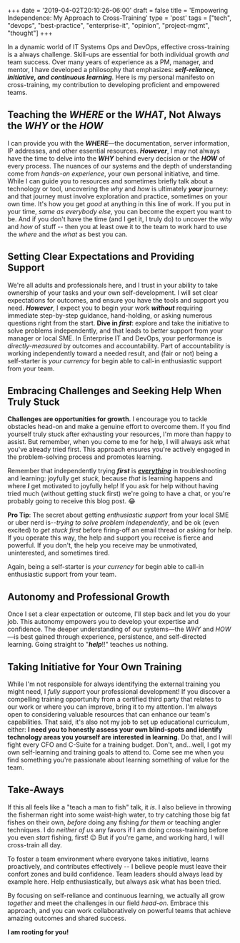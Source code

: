 +++
date = '2019-04-02T20:10:26-06:00'
draft = false
title = 'Empowering Independence: My Approach to Cross-Training'
type = 'post'
tags = ["tech", "devops", "best-practice", "enterprise-it", "opinion", "project-mgmt", "thought"]
+++

In a dynamic world of IT Systems Ops and DevOps, effective cross-training is a always challenge. Skill-ups are essential for both individual growth *and* team success. Over many years of experience as a PM, manager, and mentor, I have developed a philosophy that emphasizes: ***self-reliance, initiative, and continuous learning***.  Here is my personal manifesto on cross-training, my contribution to developing proficient and empowered teams. <br />

## Teaching the *WHERE* or the *WHAT*, Not Always the *WHY* or the *HOW*

I can provide you with the ***WHERE***—the documentation, server information, IP addresses, and other essential resources. ***However***, I may not always have the time to delve into the ***WHY*** behind every decision or the ***HOW*** of every process. The nuances of our systems and the depth of understanding come from *hands-on experience*, your own personal initiative, and time. While I can guide you to resources and sometimes briefly talk about a technology or tool, uncovering the *why* and *how* is ultimately ***your*** journey: and that journey must involve exploration and practice, sometimes on your own time.  It's how you get *good* at anything in this line of work.  If you put in your time, *same as everybody else*, you can become the expert you want to be.  And if you don't have the time (and I get it, I truly do) to uncover the *why* and *how* of stuff -- then you at least owe it to the team to work hard to use the *where* and the *what* as best you can.

## Setting Clear Expectations and Providing Support

We're all adults and professionals here, and I trust in your ability to take ownership of your tasks and your own self-development. I will set clear expectations for outcomes, and ensure you have the tools and support you need. ***However***, I expect you to begin your work ***without*** requiring immediate step-by-step guidance, hand-holding, or asking numerous questions right from the start.  **Dive in *first***: explore and take the initiative to solve problems independently, and that leads to *better* support from your manager or local SME.  In Enterprise IT and DevOps, your performance is *directly-measured* by outcomes and accountability.  Part of accountability is working independently toward a needed result, and (fair or not) being a self-starter is *your currency* for begin able to call-in enthusiastic support from your team.

## Embracing Challenges and Seeking Help When Truly Stuck

**Challenges are opportunities for growth**. I encourage you to tackle obstacles head-on and make a genuine effort to overcome them. If you find yourself truly stuck after exhausting your resources, I'm more than happy to assist. But remember, when you come to me for help, I will always ask what you've already tried first. This approach ensures you're actively engaged in the problem-solving process and promotes learning. <br />

Remember that independently trying ***first*** is <u>***everything***</u> in troubleshooting and learning: joyfully get *stuck*, because *that* is learning happens and where ***I*** get motivated to joyfully help!  If you ask for help without having tried much (without getting stuck first) we're going to have a chat, or you're probably going to receive this blog post. 😂  <br />

**Pro Tip**: The secret about getting *enthusiastic support* from your local SME or uber nerd is--*trying to solve problem independently*, and be ok (even excited) to *get stuck first* before firing-off an email thread or asking for help.  If you operate this way, the help and support you receive is fierce and powerful.  If you don't, the help you receive may be unmotivated, uninterested, and sometimes tired.

Again, being a self-starter is *your currency* for begin able to call-in enthusiastic support from your team.
<br />

## Autonomy and Professional Growth

Once I set a clear expectation or outcome, I'll step back and let you do your job. This autonomy empowers you to develop your expertise and confidence. The deeper understanding of our systems—the *WHY* and *HOW*—is best gained through experience, persistence, and self-directed learning.  Going straight to "***help***!!" teaches us nothing. <br />

## Taking Initiative for Your Own Training

While I'm not responsible for always identifying the external training you might need, I *fully support* your professional development! If you discover a compelling training opportunity from a certified third party that relates to our work or where you can improve, bring it to my attention. I'm always open to considering valuable resources that can enhance our team's capabilities.  That said, it's also not my job to set up educational curriculum, either: **I need you to honestly assess your own blind-spots and identify technology areas you yourself are interested in learning**.  Do that, and I will fight every CFO and C-Suite for a training budget. Don't, and...well, I got my own self-learning and training goals to attend to.  Come see me when you find something you're passionate about learning something of value for the team. <br />

## Take-Aways

If this all feels like a "teach a man to fish" talk, it *is*.  I also believe in throwing the fisherman right into some waist-high water, to try catching those big fat fishes on their own, *before* doing any fishing *for them* or teaching angler techniques.  I do *neither of us* any favors if I am doing cross-training before you even *start* fishing, first! 😉  But if you're game, and working hard, I will cross-train all day. <br />

To foster a team environment where everyone takes initiative, learns proactively, and contributes effectively -- I believe people must leave their confort zones and build confidence.  Team leaders should always lead by example here.  Help enthusiastically, but always ask what has been tried. <br /> 

By focusing on self-reliance and continuous learning, we actually all grow *together* and meet the challenges in our field *head-on*. Embrace this approach, and you can work collaboratively on powerful teams that achieve amazing outcomes and shared success.

**I am rooting for you!**